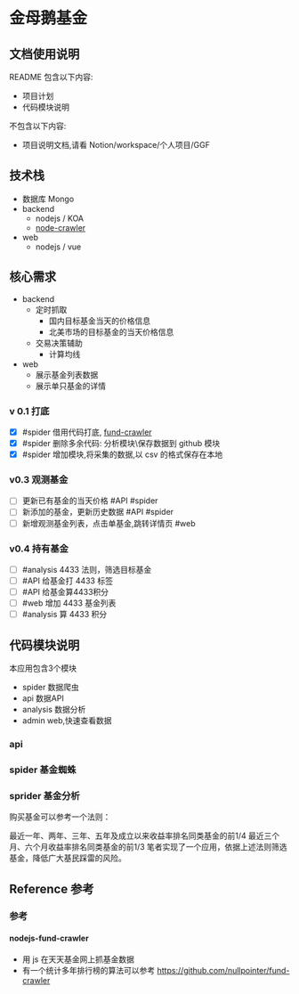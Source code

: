 # 金母鹅基金

## 文档使用说明

README 包含以下内容:
- 项目计划
- 代码模块说明

不包含以下内容:
- 项目说明文档,请看 Notion/workspace/个人项目/GGF


## 技术栈

- 数据库 Mongo
- backend
  - nodejs / KOA
  - [node-crawler](https://node-crawler.readthedocs.io/zh_CN/latest/)
- web
  - nodejs / vue


## 核心需求

- backend
  - 定时抓取
    - 国内目标基金当天的价格信息
    - 北美市场的目标基金的当天价格信息
  - 交易决策辅助
    - 计算均线
- web
  - 展示基金列表数据
  - 展示单只基金的详情

### v 0.1 打底

- [x] #spider 借用代码打底, [fund-crawler](https://github.com/nullpointer/fund-crawler)
- [x] #spider 删除多余代码: 分析模块\保存数据到 github 模块
- [x] #spider 增加模块,将采集的数据,以 csv 的格式保存在本地

### v0.3 观测基金

- [ ] 更新已有基金的当天价格 #API #spider
- [ ] 新添加的基金，更新历史数据 #API #spider
- [ ] 新增观测基金列表，点击单基金,跳转详情页 #web 

### v0.4 持有基金
- [ ] #analysis 4433 法则，筛选目标基金
- [ ] #API 给基金打 4433 标签
- [ ] #API 给基金算4433积分
- [ ] #web 增加 4433 基金列表
- [ ] #analysis 算 4433 积分

## 代码模块说明

本应用包含3个模块
- spider  数据爬虫
- api     数据API
- analysis 数据分析
- admin   web,快速查看数据

###  api


### spider 基金蜘蛛


### sprider 基金分析


购买基金可以参考一个法则：

最近一年、两年、三年、五年及成立以来收益率排名同类基金的前1/4
最近三个月、六个月收益率排名同类基金的前1/3
笔者实现了一个应用，依据上述法则筛选基金，降低广大基民踩雷的风险。


## Reference 参考

### 参考

#### nodejs-fund-crawler

- 用 js 在天天基金网上抓基金数据
- 有一个统计多年排行榜的算法可以参考
https://github.com/nullpointer/fund-crawler